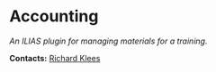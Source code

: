 # Accounting

*An ILIAS plugin for managing materials for a training.*

**Contacts:** [Richard Klees](https://github.com/klees)
